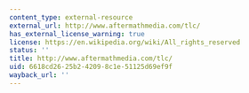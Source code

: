 ```yaml
---
content_type: external-resource
external_url: http://www.aftermathmedia.com/tlc/
has_external_license_warning: true
license: https://en.wikipedia.org/wiki/All_rights_reserved
status: ''
title: http://www.aftermathmedia.com/tlc/
uid: 6618cd26-25b2-4209-8c1e-51125d69ef9f
wayback_url: ''
---
```

